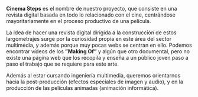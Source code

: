 **Cinema Steps** es el nombre de nuestro proyecto, que consiste en una revista digital basada en todo lo relacionado con el cine, centrándose mayoritariamente en el proceso productivo de una película. 

La idea de hacer una revista digital dirigida a la construcción de estos largometrajes surge por la curiosidad propia en este área del sector multimedia, y además porque muy pocas webs se centran en ello. Podemos encontrar vídeos de los **”Making Of”** y algún que otro documental, pero no existe una página web que los recopila y enseña a un público joven paso a paso el trabajo que se requiere para este arte.

Además al estar cursando ingeniería multimedia, queremos orientarnos hacia la post-producción (efectos especiales de imagen y audio), y en la producción de las películas animadas (animación informática).
